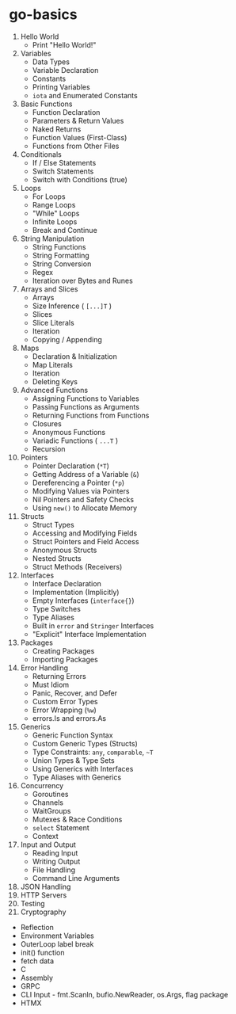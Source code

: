 # go-basics

1. Hello World
   - Print "Hello World!"
2. Variables
   - Data Types
   - Variable Declaration
   - Constants
   - Printing Variables
   - `iota` and Enumerated Constants
3. Basic Functions
   - Function Declaration
   - Parameters & Return Values
   - Naked Returns
   - Function Values (First-Class)
   - Functions from Other Files
4. Conditionals
   - If / Else Statements
   - Switch Statements
   - Switch with Conditions (true)
5. Loops
   - For Loops
   - Range Loops
   - "While" Loops
   - Infinite Loops
   - Break and Continue
6. String Manipulation
   - String Functions
   - String Formatting
   - String Conversion
   - Regex
   - Iteration over Bytes and Runes
7. Arrays and Slices
   - Arrays
   - Size Inference ( `[...]T` )
   - Slices
   - Slice Literals
   - Iteration
   - Copying / Appending
8. Maps
   - Declaration & Initialization
   - Map Literals
   - Iteration
   - Deleting Keys
9. Advanced Functions
   - Assigning Functions to Variables
   - Passing Functions as Arguments
   - Returning Functions from Functions
   - Closures
   - Anonymous Functions
   - Variadic Functions ( `...T` )
   - Recursion
10. Pointers
    - Pointer Declaration (`*T`)
    - Getting Address of a Variable (`&`)
    - Dereferencing a Pointer (`*p`)
    - Modifying Values via Pointers
    - Nil Pointers and Safety Checks
    - Using `new()` to Allocate Memory
11. Structs
    - Struct Types
    - Accessing and Modifying Fields
    - Struct Pointers and Field Access
    - Anonymous Structs
    - Nested Structs
    - Struct Methods (Receivers)
12. Interfaces
    - Interface Declaration
    - Implementation (Implicitly)
    - Empty Interfaces (`interface{}`)
    - Type Switches
    - Type Aliases
    - Built in `error` and `Stringer` Interfaces
    - "Explicit" Interface Implementation
13. Packages
    - Creating Packages
    - Importing Packages
14. Error Handling
    - Returning Errors
    - Must Idiom
    - Panic, Recover, and Defer
    - Custom Error Types
    - Error Wrapping (`%w`)
    - errors.Is and errors.As
15. Generics
    - Generic Function Syntax
    - Custom Generic Types (Structs)
    - Type Constraints: `any`, `comparable`, `~T`
    - Union Types & Type Sets
    - Using Generics with Interfaces
    - Type Aliases with Generics
16. Concurrency
    - Goroutines
    - Channels
    - WaitGroups
    - Mutexes & Race Conditions
    - `select` Statement
    - Context
17. Input and Output
    - Reading Input
    - Writing Output
    - File Handling
    - Command Line Arguments
18. JSON Handling
19. HTTP Servers
20. Testing
21. Cryptography

- Reflection
- Environment Variables
- OuterLoop label break
- init() function
- fetch data
- C
- Assembly
- GRPC
- CLI Input - fmt.Scanln, bufio.NewReader, os.Args, flag package
- HTMX
